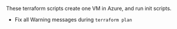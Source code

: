 These terraform scripts create one VM in Azure, and run init scripts.
 - Fix all Warning messages during `terraform plan`
